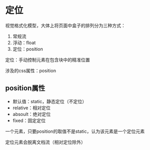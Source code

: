# 定位

 视觉格式化模型，大体上将页面中盒子的排列分为三种方式：

 1. 常规流
 2. 浮动：float
 3. 定位：position

定位：手动控制元素在包含块中的精准位置

涉及的css属性：position

## position属性

- 默认值：static，静态定位（不定位）
- relative：相对定位
- absoult：绝对定位
- fixed：固定定位

一个元素，只要position的取值不是static，认为该元素是一个定位元素

定位元素会脱离文档流（相对定位除外）